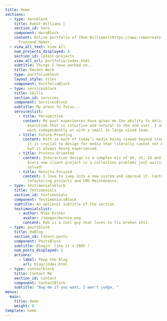 ```yaml
---
title: Home
sections:
  - type: heroblock
    title: Robot Williams 🤖
    section_id: hero
    component: HeroBlock
    content: Online portfolio of [Rob Williams](https://www.robwcreate.com/about/).
      Frontend Maker.
  - view_all_text: View All
    num_projects_displayed: 6
    section_id: latest-projects
    view_all_url: portfolio/index.html
    subtitle: Things I have worked on...
    title: Recent Work
    type: portfolioblock
    layout_style: tiles
    component: PortfolioBlock
  - type: servicesblock
    title: Skills
    section_id: services
    component: ServicesBlock
    subtitle: My areas fo focus...
    serviceslist:
      - title: Perspective
        content: My past experiences have given me the ability to deliver a final
          execution that is intuitive and natural to the end user. I am able to
          work independently or with a small to large sized team.
      - title: Future-Proofing
        content: With so much of today’s media being viewed beyond standard device size,
          it is crucial to design for media that literally cannot not be seen,
          but is always being experienced.
      - title: Process-Oriented
        content: Interaction design is a complex mix of UX, UI, IA and unique use cases.
          Every new client project is a collection problems just waiting to be
          solved!
      - title: Results-Focused
        content: I love to jump into a new system and improve it. Contact me for
          refactoring projects and CMS Maintenance.
  - type: testimonialsblock
    title: Testimonials
    section_id: testimonials
    component: TestimonialsBlock
    subtitle: An optional subtitle of the section
    testimonialslist:
      - author: Mike Kitner
        avatar: /images/bernie.png
        content: Rob is a cool guy that loves to fix broken shit.
  - type: postsblock
    title: RoBlog
    section_id: latest-posts
    component: PostsBlock
    subtitle: Blogin' like it's 2005 !
    num_posts_displayed: 2
    actions:
      - label: Peep the Blog
        url: blog/index.html
  - type: contactblock
    title: Contact Me
    section_id: contact
    component: ContactBlock
    subtitle: "Bug me if you want, I won't judge. "
menus:
  main:
    title: Home
    weight: 0
template: home
---
```

